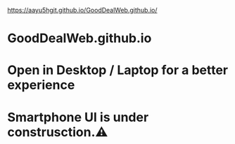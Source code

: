 https://aayu5hgit.github.io/GoodDealWeb.github.io/
# GoodDealWeb.github.io
# Open in Desktop / Laptop for a better experience
# Smartphone UI is under construsction.⚠

